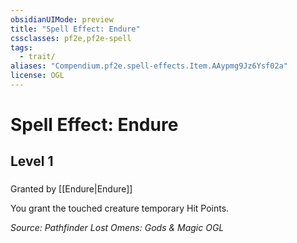 ```yaml
---
obsidianUIMode: preview
title: "Spell Effect: Endure"
cssclasses: pf2e,pf2e-spell
tags:
  - trait/
aliases: "Compendium.pf2e.spell-effects.Item.AAypmg9Jz6Ysf02a"
license: OGL
---
```

# Spell Effect: Endure
## Level 1
### 






Granted by [[Endure|Endure]]

You grant the touched creature temporary Hit Points.

*Source: Pathfinder Lost Omens: Gods & Magic*
*OGL*